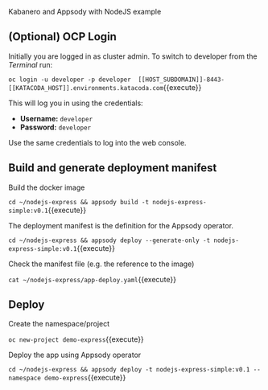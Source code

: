 Kabanero and Appsody with NodeJS example

## (Optional) OCP Login

Initially you are logged in as cluster admin. To switch to developer from the _Terminal_ run:

``oc login -u developer -p developer  [[HOST_SUBDOMAIN]]-8443-[[KATACODA_HOST]].environments.katacoda.com``{{execute}}

This will log you in using the credentials:

* **Username:** ``developer``
* **Password:** ``developer``

Use the same credentials to log into the web console.

## Build and generate deployment manifest

Build the docker image

`cd ~/nodejs-express && appsody build -t nodejs-express-simple:v0.1`{{execute}}

The deployment manifest is the definition for the Appsody operator.

`cd ~/nodejs-express && appsody deploy --generate-only -t nodejs-express-simple:v0.1`{{execute}}

Check the manifest file (e.g. the reference to the image)

`cat ~/nodejs-express/app-deploy.yaml`{{execute}}

## Deploy

Create the namespace/project

`oc new-project demo-express`{{execute}}

Deploy the app using Appsody operator 

`cd ~/nodejs-express && appsody deploy -t nodejs-express-simple:v0.1 --namespace demo-express`{{execute}}

